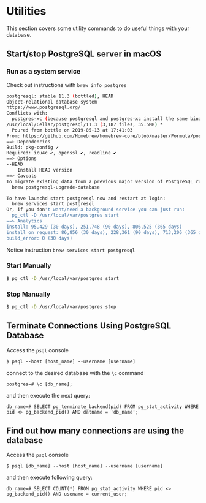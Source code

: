 # Utilities

This section covers some utility commands to do useful things with your database.

## Start/stop PostgreSQL server in macOS

### Run as a system service

Check out instructions with `brew info postgres`

```bash
postgresql: stable 11.3 (bottled), HEAD
Object-relational database system
https://www.postgresql.org/
Conflicts with:
  postgres-xc (because postgresql and postgres-xc install the same binaries.)
/usr/local/Cellar/postgresql/11.3 (3,187 files, 35.5MB) *
  Poured from bottle on 2019-05-13 at 17:41:03
From: https://github.com/Homebrew/homebrew-core/blob/master/Formula/postgresql.rb
==> Dependencies
Build: pkg-config ✔
Required: icu4c ✔, openssl ✔, readline ✔
==> Options
--HEAD
	Install HEAD version
==> Caveats
To migrate existing data from a previous major version of PostgreSQL run:
  brew postgresql-upgrade-database

To have launchd start postgresql now and restart at login:
  brew services start postgresql
Or, if you don't want/need a background service you can just run:
  pg_ctl -D /usr/local/var/postgres start
==> Analytics
install: 95,429 (30 days), 251,748 (90 days), 806,525 (365 days)
install_on_request: 86,856 (30 days), 228,361 (90 days), 713,206 (365 days)
build_error: 0 (30 days)
```

Notice instruction `brew services start postgresql`

### Start Manually

```bash
$ pg_ctl -D /usr/local/var/postgres start
```

### Stop Manually

```bash
$ pg_ctl -D /usr/local/var/postgres stop
```

## Terminate Connections Using PostgreSQL Database

Access the `psql` console

    $ psql --host [host_name] --username [username]

connect to the desired database with the `\c` command

    postgres=# \c [db_name];

and then execute the next query:

    db_name=# SELECT pg_terminate_backend(pid) FROM pg_stat_activity WHERE pid <> pg_backend_pid() AND datname = 'db_name';

## Find out how many connections are using the database

Access the `psql` console

    $ psql [db_name] --host [host_name] --username [username]

and then execute following query:

    db_name=# SELECT COUNT(*) FROM pg_stat_activity WHERE pid <> pg_backend_pid() AND usename = current_user;
